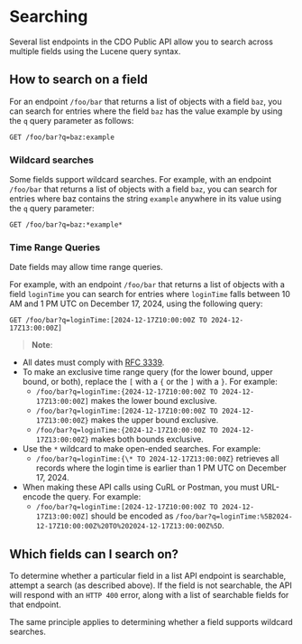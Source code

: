 # Searching

Several list endpoints in the CDO Public API allow you to search across multiple fields using the Lucene query syntax.

## How to search on a field

For an endpoint `/foo/bar` that returns a list of objects with a field `baz`, you can search for entries where the field `baz` has the value example by using the `q` query parameter as follows:

```http
GET /foo/bar?q=baz:example
```

### Wildcard searches
Some fields support wildcard searches. For example, with an endpoint `/foo/bar` that returns a list of objects with a field `baz`, you can search for entries where baz contains the string `example` anywhere in its value using the `q` query parameter:

```http
GET /foo/bar?q=baz:*example*
```

### Time Range Queries

Date fields may allow time range queries.

For example, with an endpoint `/foo/bar` that returns a list of objects with a field `loginTime` you can search for entries where `loginTime` falls between 10 AM and 1 PM UTC on December 17, 2024, using the following query:

```http
GET /foo/bar?q=loginTime:[2024-12-17Z10:00:00Z TO 2024-12-17Z13:00:00Z]
```

>**Note**:

- All dates must comply with [RFC 3339](https://datatracker.ietf.org/doc/html/rfc3339).
- To make an exclusive time range query (for the lower bound, upper bound, or both), replace the `[` with a `{` or the  `]` with a `}`. For example:
   - `/foo/bar?q=loginTime:{2024-12-17Z10:00:00Z TO 2024-12-17Z13:00:00Z]` makes the lower bound exclusive.
   - `/foo/bar?q=loginTime:[2024-12-17Z10:00:00Z TO 2024-12-17Z13:00:00Z}` makes the upper bound exclusive.
   - `/foo/bar?q=loginTime:{2024-12-17Z10:00:00Z TO 2024-12-17Z13:00:00Z}` makes both bounds exclusive.
 - Use the `*` wildcard to make open-ended searches. For example:
   - `/foo/bar?q=loginTime:{\* TO 2024-12-17Z13:00:00Z}` retrieves all records where the login time is earlier than 1 PM UTC on December 17, 2024.
 - When making these API calls using CuRL or Postman, you must URL-encode the query. For example:
   - `/foo/bar?q=loginTime:[2024-12-17Z10:00:00Z TO 2024-12-17Z13:00:00Z]` should be encoded as `/foo/bar?q=loginTime:%5B2024-12-17Z10:00:00Z%20TO%202024-12-17Z13:00:00Z%5D`.

## Which fields can I search on?

To determine whether a particular field in a list API endpoint is searchable, attempt a search (as described above). If the field is not searchable, the API will respond with an `HTTP 400` error, along with a list of searchable fields for that endpoint.

The same principle applies to determining whether a field supports wildcard searches.